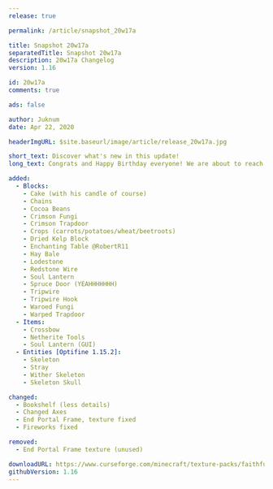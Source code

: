```yaml
---
release: true

permalink: /article/snapshot_20w17a

title: Snapshot 20w17a
separatedTitle: Snapshot 20w17a
description: 20w17a Changelog
version: 1.16

id: 20w17a
comments: true

ads: false

author: Juknum
date: Apr 22, 2020

headerImgURL: $site.baseurl/image/article/release_20w17a.jpg

short_text: Discover what's new in this update!
long_text: Congrats and Happy Birthday everyone! We are about to reach 30K downloads! The pack will be 1 year old within 2 days!

added:
  - Blocks:
    - Cake (with his candle of course)
    - Chains
    - Cocoa Beans
    - Crimson Fungi
    - Crimson Trapdoor
    - Crops (carrots/potatoes/wheat/beetroots)
    - Dried Kelp Block
    - Enchanting Table @RobertR11
    - Hay Bale
    - Lodestone
    - Redstone Wire
    - Soul Lantern
    - Spruce Door (YEAHHHHHHH)
    - Tripwire
    - Tripwire Hook
    - Waroed Fungi
    - Warped Trapdoor
  - Items:
    - Crossbow
    - Netherite Tools
    - Soul Lantern (GUI)
  - Entities [Optifine 1.15.2]:
    - Skeleton
    - Stray
    - Wither Skeleton
    - Skeleton Skull

changed:
  - Bookshelf (less details)
  - Changed Axes
  - End Portal Frame, texture fixed
  - Fireworks fixed

removed:
  - End Portal Frame texture (unused)

downloadURL: https://www.curseforge.com/minecraft/texture-packs/faithful-3d/files/2938029
githubVersion: 1.16
---
```

